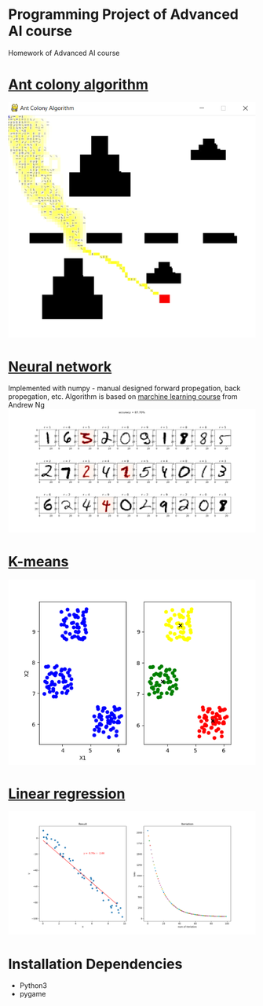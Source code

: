 # Programming Project of Advanced AI course 
Homework of Advanced AI course

# [Ant colony algorithm]()
<img src="Ant_colony/result.png" width="auto" >

# [Neural network]()
Implemented with numpy - manual designed forward propegation, back propegation, etc.
Algorithm is based on [marchine learning course](https://www.coursera.org/learn/machine-learning) from Andrew Ng
<img src="Neural_network/result.png" width="auto" >

# [K-means]()
<img src="K-means/result.png" width="auto" >

# [Linear regression]()
<img src="Linear_regression/result.png" width="auto" >


# Installation Dependencies
* Python3
* pygame
